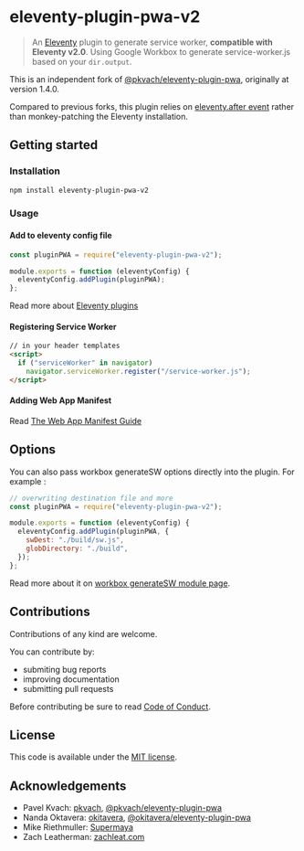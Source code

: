 # eleventy-plugin-pwa-v2

> An [Eleventy](https://11ty.io) plugin to generate service worker, **compatible with Eleventy v2.0**.
> Using Google Workbox to generate service-worker.js based on your `dir.output`.

This is an independent fork of [@pkvach/eleventy-plugin-pwa](https://github.com/pkvach/eleventy-plugin-pwa), originally at version 1.4.0.

Compared to previous forks, this plugin relies on [eleventy.after event](https://www.11ty.dev/docs/events/#eleventy.after) rather than monkey-patching the Eleventy installation.

## Getting started

### Installation

```sh
npm install eleventy-plugin-pwa-v2
```

### Usage

#### Add to eleventy config file

```js
const pluginPWA = require("eleventy-plugin-pwa-v2");

module.exports = function (eleventyConfig) {
  eleventyConfig.addPlugin(pluginPWA);
};
```

Read more about [Eleventy plugins](https://www.11ty.io/docs/plugins/)

#### Registering Service Worker

```html
// in your header templates
<script>
  if ("serviceWorker" in navigator)
    navigator.serviceWorker.register("/service-worker.js");
</script>
```

#### Adding Web App Manifest

Read [The Web App Manifest Guide](https://developers.google.com/web/fundamentals/web-app-manifest/)

## Options

You can also pass workbox generateSW options directly into the plugin.
For example :

```js
// overwriting destination file and more
const pluginPWA = require("eleventy-plugin-pwa-v2");

module.exports = function (eleventyConfig) {
  eleventyConfig.addPlugin(pluginPWA, {
    swDest: "./build/sw.js",
    globDirectory: "./build",
  });
};
```

Read more about it on [workbox generateSW module page](https://developers.google.com/web/tools/workbox/modules/workbox-build#full_generatesw_config).

## Contributions

Contributions of any kind are welcome.

You can contribute by:

- submiting bug reports
- improving documentation
- submitting pull requests

Before contributing be sure to read [Code of Conduct](https://github.com/eleventy-plugin-pwa-v2/blob/main/CODE_OF_CONDUCT.md).

## License

This code is available under the [MIT license](LICENSE).

## Acknowledgements

- Pavel Kvach: [pkvach](https://github.com/pkvach), [@pkvach/eleventy-plugin-pwa](https://github.com/pkvach/eleventy-plugin-pwa)
- Nanda Oktavera: [okitavera](https://github.com/okitavera), [@okitavera/eleventy-plugin-pwa](https://github.com/okitavera/eleventy-plugin-pwa)
- Mike Riethmuller: [Supermaya](https://github.com/MadeByMike/supermaya)
- Zach Leatherman: [zachleat.com](https://github.com/zachleat/zachleat.com)
